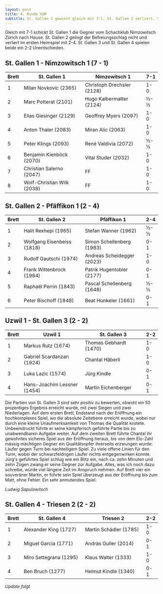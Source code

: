 ```yaml
---
layout: post
title: 4. Runde SGM
subtitle: St. Gallen 1 gewinnt gleich mit 7-1. St. Gallen 2 verliert. St. Gallen 3 und St. Gallen 4 spielen unentschieden.
---
```


Gleich mit 7-1 schickt St. Gallen 1 die Gegner vom Schachklub Nimzowitsch Zürich nach Hause. St. Gallen 2 gelingt der Befreiungsschlag nicht und verliert im ersten Heimspiel mit 2-4. St. Gallen 3 und St. Gallen 4 spielen beide ein 2-2 Unentschieden.

## St. Gallen 1 - Nimzowitsch 1 (7 - 1)

| Brett | St. Gallen 1               | Nimzowitsch 1              | 7-1 |
| ----- | -------------------------- | -------------------------- | --- |
| 1     | Milan Novkovic (2365)      | Christoph Drechsler (2128) | 1-0 |
| 2     | Marc Potterat (2101)       | Hugo Kalbermatter (2124)   | ½-½ |
| 3     | Elias Giesinger (2129)     | Geoffrey Myers (2097)      | 1-0 |
| 4     | Anton Thaler (2083)        | Miran Alic (2063)          | 1-0 |
| 5     | Peter Klings (2093)        | René Valdivia (2072)       | ½-½ |
| 6     | Benjamin Kienböck (2070)   | Vital Studer (2032)        | 1-0 |
| 7     | Christian Salerno (2047)   | FF                         | 1-0 |
| 8     | Wolf-Christian Wilk (2038) | FF                         | 1-0 |

## St. Gallen 2 - Pfäffikon 1 (2 - 4)

| Brett | St. Gallen 2               | Pfäffikon 1                | 2-4 |
| ----- | -------------------------- | -------------------------- | --- |
| 1     | Halit Rexhepi (1965)       | Stefan Wanner (1962)       | ½-½ |
| 2     | Wolfgang Eisenbeiss (1818) | Simon Schellenberg (1983)  | 0-1 |
| 3     | Rudolf Gautschi (1974)     | Andreas Scheidegger (2023) | 1-0 |
| 4     | Frank Wittenbrock (1984)   | Patrik Hugentobler (2177)  | 0-1 |
| 5     | Raphaël Perrin (1843)      | Pascal Schellenberg (1648) | ½-½ |
| 6     | Peter Bischoff (1848)      | Beat Hunkeler (1661)       | 0-1 |

## Uzwil 1 - St. Gallen 3 (2 - 2)

| Brett | Uzwil 1                     | St. Gallen 3           | 2-2 |
| ----- | --------------------------- | ---------------------- | --- |
| 1     | Markus Rutz (1674)          | Thomas Gebhardt (1470) | 1-0 |
| 2     | Gabriel Scardanzan (1924)   | Chantal Häberli        | 1-0 |
| 3     | Luka Lazic (1574)           | Jürg Kindle            | 0-1 |
| 4     | Hans-Joachim Lessner (1454) | Martin Eichenberger    | 0-1 |

Die Partien von St. Gallen 3 sind sehr positiv zu bewerten, obwohl ein 50 prozentiges Ergebnis erreicht wurde, mit zwei Siegen und zwei Niederlagen. Auf dem ersten Brett, Endstand nach der Eröffnung ein hochkomplexes Spiel, wo die absolute Zeitebene erreicht wurde, wobei nur durch eine kleine Unaufmerksamkeit von Thomas die Qualität kostete. Unbeeindruckt führte er seine kämpferisch geführte Partie bis zu unabwendbaren Aufgabe weiter. Auf dem zweiten Brett führte Chantal ihr gewohntes sicheres Spiel aus der Eröffnung heraus, bis von dem Elo-Zahl mässig mächtigen Gegner ein Qualitätsopfer ihrerseits erzwungen wurde: Läufer gegen Turm bei nachteiligem Spiel. Zu viele offene Linien für den Turm, wobei der schwarzfeldrigen Läufer nichts entgegenwirken konnte. Jürg's geführtes Spiel schlug wie ein Blitz ein, nach ca. zehn Minuten und zehn Zügen zwang er seine Gegner zur Aufgabe. Alles, was ich noch dazu schreibe, würde viel längere Zeit im Anspruch nehmen. Auf Brett vier ein souveräner Martin, er führte sein Spiel überzeugt aus der Eröffnung bis zum Matt, ohne Fehler. Ein sehr anmutendes Spiel.

_Ludwig Sapulowitsch_

## St. Gallen 4 - Triesen 2 (2 - 2)

| Brett | St. Gallen 4           | Triesen 2              | 2-2 |
| ----- | ---------------------- | ---------------------- | --- |
| 1     | Alexander King (1727)  | Martin Schädler (1785) | 1-0 |
| 2     | Miguel Garcia (1771)   | Andràs Guller (2014)   | 0-1 |
| 3     | Miro Settegrana (1295) | Klaus Walter (1333)    | 1-0 |
| 4     | Ben Bruch (1277)       | Helmut Kindle (1340)   | 0-1 |

_Update folgt_

<style>
table th:nth-of-type(2) {
    width: 40%;
}
table th:nth-of-type(3) {
    width: 40%;
}
</style>
